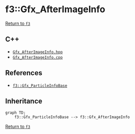 # f3::Gfx_AfterImageInfo

[Return to `f3`](/docs/f3.md)

## C++

- [`Gfx_AfterImageInfo.hpp`](/c++/include/Gfx_AfterImageInfo.hpp)
- [`Gfx_AfterImageInfo.cpp`](/c++/source/Gfx_AfterImageInfo.cpp)

## References

- [`f3::Gfx_ParticleInfoBase`](/docs/f3/Gfx_ParticleInfoBase.md)

## Inheritance

```mermaid
graph TD;
    f3::Gfx_ParticleInfoBase --> f3::Gfx_AfterImageInfo
```

[Return to `f3`](/docs/f3.md)